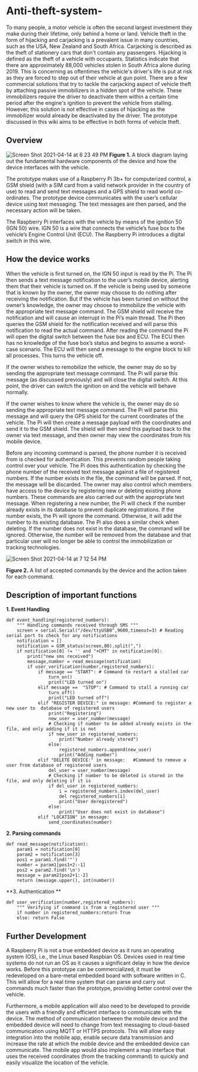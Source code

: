 # Anti-theft-system-

To many people, a motor vehicle is often the second largest investment they make during their lifetime, only behind a home or land. Vehicle theft in the form of hijacking and carjacking is a prevalent issue in many countries, such as the USA, New Zealand and South Africa. Carjacking is described as the theft of stationery cars that don't contain any passengers. Hijacking is defined as the theft of a vehicle with occupants. Statistics indicate that there are approximately 88,000 vehicles stolen in South Africa alone during 2019. This is concerning as oftentimes the vehicle's driver's life is put at risk as they are forced to step out of their vehicle at gun point. There are a few commercial solutions that try to tackle the carjacking aspect of vehicle theft by attaching passive immobilizers in a hidden spot of the vehicle. These immobilizers require the driver to deactivate them within a certain time period after the engine's ignition to prevent the vehicle from stalling. However, this solution is not effective in cases of hijacking as the immobilizer would already be deactivated by the driver. The prototype discussed in this wiki aims to be effective in both forms of vehicle theft.

## Overview

![Screen Shot 2021-04-14 at 6 23 49 PM](https://user-images.githubusercontent.com/43019063/114787933-93589c80-9d4e-11eb-94a2-649db81f9e6e.png)
**Figure 1.** A block diagram laying out the fundamental hardware components of the device and how the device interfaces with the vehicle.

The prototype makes use of a Raspberry Pi 3b+ for computerized control, a GSM shield (with a SIM card from a valid network provider in the country of use) to read and send text messages and a GPS shield to read world co-ordinates. The prototype device communicates with the user’s cellular device using text messaging. The text messages are then parsed, and the necessary action will be taken. 

The Raspberry Pi interfaces with the vehicle by means of the ignition 50 (IGN 50) wire. IGN 50 is a wire that connects the vehicle’s fuse box to the vehicle’s Engine Control Unit (ECU). The Raspberry Pi introduces a digital switch in this wire. 

## How the device works

When the vehicle is first turned on, the IGN 50 input is read by the Pi. The Pi then sends a text message notification to the user’s mobile device, alerting them that their vehicle is turned on. If the vehicle is being used by someone that is known by the owner, the owner may choose to do nothing after receiving the notification. But if the vehicle has been turned on without the owner’s knowledge, the owner may choose to immobilize the vehicle with the appropriate text message command. The GSM shield will receive the notification and will cause an interrupt in the Pi’s main thread. The Pi then queries the GSM shield for the notification received and will parse this notification to read the actual command. After reading the command the Pi will open the digital switch between the fuse box and ECU. The ECU then has no knowledge of the fuse box’s status and begins to assume a worst-case scenario. The ECU will then send a message to the engine block to kill all processes. This turns the vehicle off. 

If the owner wishes to remobilize the vehicle, the owner may do so by sending the appropriate text message command. The Pi will parse this message (as discussed previously) and will close the digital switch. At this point, the driver can switch the ignition on and the vehicle will behave normally.

If the owner wishes to know where the vehicle is, the owner may do so sending the appropriate text message command. The Pi will parse this message and will query the GPS shield for the current coordinates of the vehicle. The Pi will then create a message payload with the coordinates and send it to the GSM shield. The shield will then send this payload back to the owner via text message, and then owner may view the coordinates from his mobile device. 

Before any incoming command is parsed, the phone number it is received from is checked for authentication. This prevents random people taking control over your vehicle. The Pi does this authentication by checking the phone number of the received text message against a file of registered numbers. If the number exists in the file, the command will be parsed. If not, the message will be discarded. The owner may also control which members have access to the device by registering new or deleting existing phone numbers. These commands are also carried out with the appropriate text message. When registering a new number, the Pi will check if the number already exists in its database to prevent duplicate registrations. If the number exists, the Pi will ignore the command. Otherwise, it will add the number to its existing database. The Pi also does a similar check when deleting. If the number does not exist in the database, the command will be ignored. Otherwise, the number will be removed from the database and that particular user will no longer be able to control the immobilization or tracking technologies. 

![Screen Shot 2021-04-14 at 7 12 54 PM](https://user-images.githubusercontent.com/43019063/114791970-6d82c600-9d55-11eb-8236-013ff414c318.png)

**Figure 2.** A list of accepted commands by the device and the action taken for each command.

## Description of important functions

**1. Event Handling**

```
def event_handling(registered_numbers):
    """ Handling commands received through SMS """
    screen = serial.Serial("/dev/ttyUSB0",9600,timeout=3) # Reading serial port to check for any notifications
    notification = []
    notification = GSM_status(screen,80).split(",")
    if notification[0] != '' and "+CMT" in notification[0]:
        print("new sms received")
        message,number = read_message(notification)
        if user_verification(number,registered_numbers):
            if message == "START": # Command to restart a stalled car
                turn_on()
                print("LED turned on")
            elif message ==  "STOP": # Command to stall a running car
                turn_off()
                print("LED turned off")
            elif "REGISTER DEVICE:" in message: #Command to register a new user to  database of registered users
                print("Registering")
                new_user = user_number(message)
                # Checking if number to be added already exists in the file, and only adding if it is not 
                if new_user in registered_numbers:
                    print("Number already stored")
                else:
                    registered_numbers.append(new_user)
                    print("Adding number")
            elif "DELETE DEVICE:" in message:   #Command to remove a user from database of registered users
                del_user = user_number(message)
                # Checking if number to be deleted is stored in the file, and only deleting if it is
                if del_user in registered_numbers:
                    i = registered_numbers.index(del_user)
                    del registered_numbers[i]
                    print("User deregistered")
                else:
                    print("User does not exist in database")
            elif "LOCATION" in message:
                send_coordinates(number)
```


**2. Parsing commands** 

```
def read_message(notification):
    param1 = notification[0]
    param2 = notification[3]
    pos1 = param1.find('"')
    number = param1[pos1+2:-1]
    pos2 = param2.find('\n')
    message = param2[pos2+1:-2]
    return (message.upper(), int(number))
```

**3. Authentication **

```
def user_verification(number,registered_numbers):
    """ Verifying if command is from a registered user """
    if number in registered_numbers:return True
    else: return False
```

## Further Development

A Raspberry Pi is not a true embedded device as it runs an operating system (OS), i.e., the Linux based Raspbian OS. Devices used in real time systems do not run an OS as it causes a significant delay in how the device works. Before this prototype can be commercialized, it must be redeveloped on a bare-metal embedded board with software written in C. This will allow for a real time system that can parse and carry out commands much faster than the prototype, providing better control over the vehicle. 

Furthermore, a mobile application will also need to be developed to provide the users with a friendly and efficient interface to communicate with the device. The method of communication between the mobile device and the embedded device will need to change from text messaging to cloud-based communication using MQTT or HTTPS protocols. This will allow easy integration into the mobile app, enable secure data transmission and increase the rate at which the mobile device and the embedded device can communicate. The mobile app would also implement a map interface that uses the received coordinates (from the tracking command) to quickly and easily visualize the location of the vehicle.
